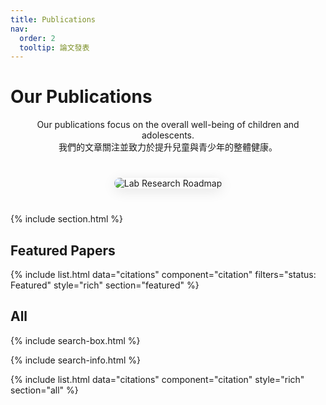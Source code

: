```yaml
---
title: Publications
nav:
  order: 2
  tooltip: 論文發表
---
```


# Our Publications

<center>
Our publications focus on the overall well-being of children and adolescents.<br>
我們的文章關注並致力於提升兒童與青少年的整體健康。

</center>
<!-- Roadmap Image -->
<div style="text-align: center; margin: 40px 0;">
  <img src="{{ '/images/roadmap.png' | relative_url }}" alt="Lab Research Roadmap" style="max-width: 100%; height: auto; border-radius: 12px; box-shadow: 0 4px 20px rgba(0,0,0,0.1);" />
</div>

{% include section.html %}


## Featured Papers
{% include list.html data="citations" component="citation" filters="status: Featured" style="rich" section="featured" %}

## All

{% include search-box.html %}

{% include search-info.html %}

{% include list.html data="citations" component="citation" style="rich" section="all" %}
